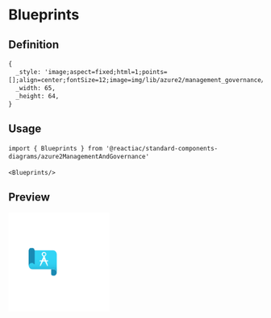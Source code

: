 # Blueprints

## Definition

```
{
  _style: 'image;aspect=fixed;html=1;points=[];align=center;fontSize=12;image=img/lib/azure2/management_governance/Blueprints.svg;strokeColor=none;',
  _width: 65,
  _height: 64,
}
```

## Usage

```
import { Blueprints } from '@reactiac/standard-components-diagrams/azure2ManagementAndGovernance'

<Blueprints/>
```

## Preview

<img src="./blueprints.png" width="200"/>
